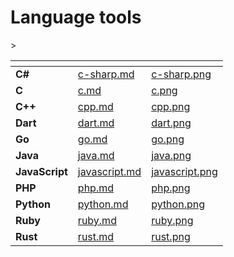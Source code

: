 # Language tools

<table data-card-size="large" data-view="cards">
   <thead>
      <tr>
         <th></th>
         <th data-hidden data-card-target data-type="content-ref"></th>
         <th data-hidden data-card-cover data-type="files"></th>
      </tr>
   </thead>
   <tbody>
      <tr>
         <td><strong>C#</strong></td>
         <td><a href="c-sharp.md">c-sharp.md</a></td>
         <td><a href="../../../.gitbook/assets/c-sharp.png">c-sharp.png</a></td>
      </tr>
      <tr>
         <td><strong>C</strong></td>
         <td><a href="c.md">c.md</a></td>
         <td><a href="../../../.gitbook/assets/c.png">c.png</a></td>
      </tr>
      <tr>
         <td><strong>C++</strong></td>
         <td><a href="cpp.md">cpp.md</a></td>
         <td><a href="../../../.gitbook/assets/cpp.png">cpp.png</a></td>
      </tr>
      <tr>
         <td><strong>Dart</strong></td>
         <td><a href="dart.md">dart.md</a></td>
         <td><a href="../../../.gitbook/assets/dart.png">dart.png</a></td>
      </tr>
      <tr>
         <td><strong>Go</strong></td>
         <td><a href="go.md">go.md</a></td>
         <td><a href="../../../.gitbook/assets/go.png">go.png</a></td>
      </tr>
      <tr>
         <td><strong>Java</strong></td>
         <td><a href="java.md">java.md</a></td>
         <td><a href="../../../.gitbook/assets/java.png">java.png</a></td>
      </tr>
      <tr>
         <td><strong>JavaScript</strong></td>
         <td><a href="javascript.md">javascript.md</a></td>
         <td><a href="../../../.gitbook/assets/javascript.png">javascript.png</a></td>
      </tr>
      <tr>
         <td><strong>PHP</strong></td>
         <td><a href="php.md">php.md</a></td>
         <td><a href="../../../.gitbook/assets/php.png">php.png</a></td>
      </tr>
      <tr>
         <td><strong>Python</strong></td>
         <td><a href="python.md">python.md</a></td>
         <td><a href="../../../.gitbook/assets/python.png">python.png</a></td>
      </tr>
      <tr>
         <td><strong>Ruby</strong></td>
         <td><a href="ruby.md">ruby.md</a></td>
         <td><a href="../../../.gitbook/assets/ruby.png">ruby.png</a></td>
      </tr>
      <tr>
         <td><strong>Rust</strong></td>
         <td><a href="rust.md">rust.md</a></td>
         <td><a href="../../../.gitbook/assets/rust.png">rust.png</a></td>
      </tr>>
   </tbody>
</table>
